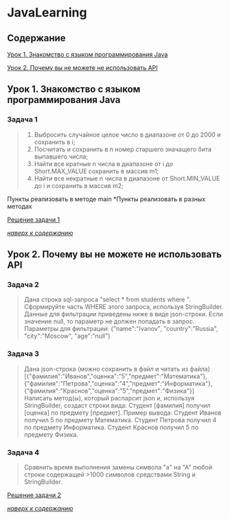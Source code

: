 # JavaLearning
## Содержание

[Урок 1. Знакомство с языком программирования Java](#урок-1-знакомство-с-языком-программирования-java)

[Урок 2. Почему вы не можете не использовать API](#урок-2-почему-вы-не-можете-не-использовать-api)


## Урок 1. Знакомство с языком программирования Java
### Задача 1
> 1. Выбросить случайное целое число в диапазоне от 0 до 2000 и сохранить в i;
> 2. Посчитать и сохранить в n номер старшего значащего бита выпавшего числа;
> 3. Найти все кратные n числа в диапазоне от i до Short.MAX_VALUE сохранить в массив m1;
> 4. Найти все некратные n числа в диапазоне от Short.MIN_VALUE до i и сохранить в массив m2;

Пункты реализовать в методе main
*Пункты реализовать в разных методах

[Решение задачи 1](JavaProject/Tasks/task_01.java "Нажмите для перехода к файлу с решением")

*[наверх к содержанию](#содержание)*

## Урок 2. Почему вы не можете не использовать API
### Задача 2

> Дана строка sql-запроса "select * from students where ". Сформируйте часть WHERE этого запроса, используя StringBuilder.
> Данные для фильтрации приведены ниже в виде json-строки.
> Если значение null, то параметр не должен попадать в запрос.
> Параметры для фильтрации: {"name":"Ivanov", "country":"Russia", "city":"Moscow", "age":"null"}

### Задача 3

> Дана json-строка (можно сохранить в файл и читать из файла)
> [{"фамилия":"Иванов","оценка":"5","предмет":"Математика"},{"фамилия":"Петрова","оценка":"4","предмет":"Информатика"},{"фамилия":"Краснов","оценка":"5","предмет":"Физика"}]
> Написать метод(ы), который распарсит json и, используя StringBuilder, создаст строки вида:
> Студент [фамилия] получил [оценка] по предмету [предмет].
> Пример вывода:
> Студент Иванов получил 5 по предмету Математика.
> Студент Петрова получил 4 по предмету Информатика.
> Студент Краснов получил 5 по предмету Физика.

### Задача 4

> Сравнить время выполнения замены символа "а" на "А" любой строки содержащей >1000 символов средствами String и StringBuilder.

[Решение задачи 2](JavaProject/Tasks/task_02.java "Нажмите для перехода к файлу с решением")

*[наверх к содержанию](#содержание)*
